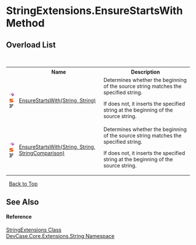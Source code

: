 # StringExtensions.EnsureStartsWith Method 
 


## Overload List
&nbsp;<table><tr><th></th><th>Name</th><th>Description</th></tr><tr><td>![Public method](media/pubmethod.gif "Public method")![Static member](media/static.gif "Static member")![Code example](media/CodeExample.png "Code example")</td><td><a href="M_DevCase_Core_Extensions_String_StringExtensions_EnsureStartsWith">EnsureStartsWith(String, String)</a></td><td>
Determines whether the beginning of the source string matches the specified string. 

 If does not, it inserts the specified string at the beginning of the source string.</td></tr><tr><td>![Public method](media/pubmethod.gif "Public method")![Static member](media/static.gif "Static member")![Code example](media/CodeExample.png "Code example")</td><td><a href="M_DevCase_Core_Extensions_String_StringExtensions_EnsureStartsWith_1">EnsureStartsWith(String, String, StringComparison)</a></td><td>
Determines whether the beginning of the source string matches the specified string. 

 If does not, it inserts the specified string at the beginning of the source string.</td></tr></table>&nbsp;
<a href="#stringextensions.ensurestartswith-method">Back to Top</a>

## See Also


#### Reference
<a href="T_DevCase_Core_Extensions_String_StringExtensions">StringExtensions Class</a><br /><a href="N_DevCase_Core_Extensions_String">DevCase.Core.Extensions.String Namespace</a><br />